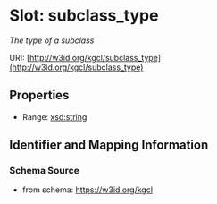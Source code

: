# Slot: subclass_type
_The type of a subclass_


URI: [http://w3id.org/kgcl/subclass_type](http://w3id.org/kgcl/subclass_type)



<!-- no inheritance hierarchy -->


## Properties

 * Range: [xsd:string](xsd:string)



## Identifier and Mapping Information







### Schema Source


* from schema: https://w3id.org/kgcl



